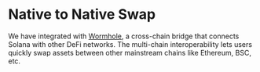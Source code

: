 # Native to Native Swap

We have integrated with [Wormhole](https://wormholenetwork.com/), a cross-chain bridge that connects Solana with other DeFi networks. The multi-chain interoperability lets users quickly swap assets between other mainstream chains like Ethereum, BSC, etc.
